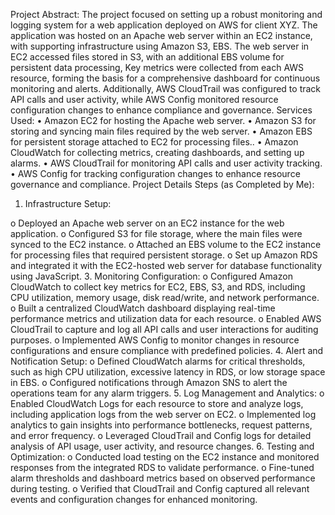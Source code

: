 Project Abstract:
The project focused on setting up a robust monitoring and logging system for a web application deployed on AWS for client XYZ. The application was hosted on an Apache web server within an EC2 instance, with supporting infrastructure using Amazon S3, EBS. The web server in EC2 accessed files stored in S3, with an additional EBS volume for persistent data processing, Key metrics were collected from each AWS resource, forming the basis for a comprehensive dashboard for continuous monitoring and alerts. Additionally, AWS CloudTrail was configured to track API calls and user activity, while AWS Config monitored resource configuration changes to enhance compliance and governance.
Services Used:
•	Amazon EC2 for hosting the Apache web server.
•	Amazon S3 for storing and syncing main files required by the web server.
•	Amazon EBS for persistent storage attached to EC2 for processing files..
•	Amazon CloudWatch for collecting metrics, creating dashboards, and setting up alarms.
•	AWS CloudTrail for monitoring API calls and user activity tracking.
•	AWS Config for tracking configuration changes to enhance resource governance and compliance.
Project Details Steps (as Completed by Me):
1.	Infrastructure Setup:

o	Deployed an Apache web server on an EC2 instance for the web application.
o	Configured S3 for file storage, where the main files were synced to the EC2 instance.
o	Attached an EBS volume to the EC2 instance for processing files that required persistent storage.
o	Set up Amazon RDS and integrated it with the EC2-hosted web server for database functionality using JavaScript.
3.	Monitoring Configuration:
o	Configured Amazon CloudWatch to collect key metrics for EC2, EBS, S3, and RDS, including CPU utilization, memory usage, disk read/write, and network performance.
o	Built a centralized CloudWatch dashboard displaying real-time performance metrics and utilization data for each resource.
o	Enabled AWS CloudTrail to capture and log all API calls and user interactions for auditing purposes.
o	Implemented AWS Config to monitor changes in resource configurations and ensure compliance with predefined policies.
4.	Alert and Notification Setup:
o	Defined CloudWatch alarms for critical thresholds, such as high CPU utilization, excessive latency in RDS, or low storage space in EBS.
o	Configured notifications through Amazon SNS to alert the operations team for any alarm triggers.
5.	Log Management and Analytics:
o	Enabled CloudWatch Logs for each resource to store and analyze logs, including application logs from the web server on EC2.
o	Implemented log analytics to gain insights into performance bottlenecks, request patterns, and error frequency.
o	Leveraged CloudTrail and Config logs for detailed analysis of API usage, user activity, and resource changes.
6.	Testing and Optimization:
o	Conducted load testing on the EC2 instance and monitored responses from the integrated RDS to validate performance.
o	Fine-tuned alarm thresholds and dashboard metrics based on observed performance during testing.
o	Verified that CloudTrail and Config captured all relevant events and configuration changes for enhanced monitoring.

